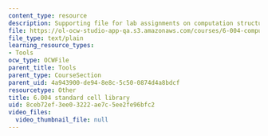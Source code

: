 ```yaml
---
content_type: resource
description: Supporting file for lab assignments on computation structures.
file: https://ol-ocw-studio-app-qa.s3.amazonaws.com/courses/6-004-computation-structures-spring-2009/8ceb72ef3ee03222ae7c5ee2fe96bfc2_stdcell.jsim
file_type: text/plain
learning_resource_types:
- Tools
ocw_type: OCWFile
parent_title: Tools
parent_type: CourseSection
parent_uid: 4a943900-de94-8e8c-5c50-0874d4a8bdcf
resourcetype: Other
title: 6.004 standard cell library
uid: 8ceb72ef-3ee0-3222-ae7c-5ee2fe96bfc2
video_files:
  video_thumbnail_file: null
---
```

